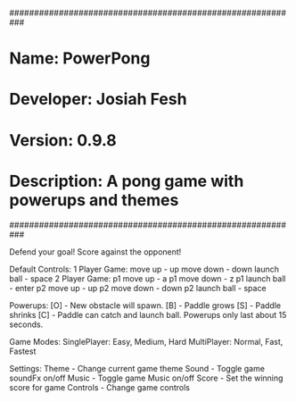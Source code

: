 ###########################################################
# Name: PowerPong
# Developer: Josiah Fesh
# Version: 0.9.8
# Description: A pong game with powerups and themes
###########################################################

Defend your goal!
Score against the opponent!

Default Controls:
    1 Player Game:
        move up - up
        move down - down
        launch ball - space
    2 Player Game:
        p1 move up - a
        p1 move down - z
        p1 launch ball - enter
        p2 move up - up
        p2 move down - down
        p2 launch ball - space
    
Powerups:
    [O] - New obstacle will spawn.
    [B] - Paddle grows
    [S] - Paddle shrinks
    [C] - Paddle can catch and launch ball.
    Powerups only last about 15 seconds.

Game Modes:
    SinglePlayer:
        Easy, Medium, Hard
    MultiPlayer:
        Normal, Fast, Fastest

Settings:
    Theme - Change current game theme
    Sound - Toggle game soundFx on/off
    Music - Toggle game Music on/off
    Score - Set the winning score for game
    Controls - Change game controls
